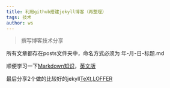 ```yaml
---
title: 利用github搭建jekyll博客（再整理）
tags: 技术
author: ws
---
```


>撰写博客技术分享

<!--more-->

所有文章都存在posts文件夹中，命名方式必须为 年-月-日-标题.md

顺便学习一下[Markdown知识][trackerslist1]，[英文版][trackerslist2]

最后分享2个做的比较好的jekyll[TeXt][1],[LOFFER][2]

[trackerslist1]: https://blog.shengbin.me/posts/markdown-syntax
[trackerslist2]: https://daringfireball.net/projects/markdown/syntax
[1]: https://tianqi.name/jekyll-TeXt-theme/docs/zh/quick-start
[2]: https://fromendworld.github.io/LOFFER/
